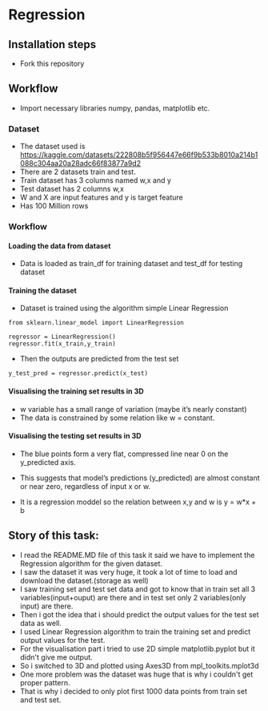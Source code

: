 # Regression

## Installation steps
- Fork this repository

## Workflow
- Import necessary libraries numpy, pandas, matplotlib etc.

### Dataset
- The dataset used is https://kaggle.com/datasets/222808b5f956447e66f9b533b8010a214b1088c304aa20a28adc66f83877a9d2
- There are 2 datasets train and test.
- Train dataset has 3 columns named w,x and y
- Test dataset has 2 columns w,x
- W and X are input features and y is target feature
- Has 100 Million rows

### Workflow

#### Loading the data from dataset
- Data is loaded as train_df for training dataset and test_df for testing dataset

#### Training the dataset
- Dataset is trained using the algorithm simple Linear Regression

```
from sklearn.linear_model import LinearRegression

regressor = LinearRegression()
regressor.fit(x_train,y_train)  
```

- Then the outputs are predicted from the test set
  
```
y_test_pred = regressor.predict(x_test)
```

#### Visualising the training set results in 3D
- w variable has a small range of variation (maybe it’s nearly constant)
- The data is constrained by some relation like w = constant.


#### Visualising the testing set results in 3D
- The blue points form a very flat, compressed line near 0 on the y_predicted axis.
- This suggests that model’s predictions (y_predicted) are almost constant or near zero,
regardless of input x or w.

- It is a regression moddel so the relation between x,y and w is y = w*x + b

## Story of this task:
- I read the README.MD file of this task it said we have to implement the Regression algorithm for the given dataset.
- I saw the dataset it was very huge, it took a lot of time to load and download the dataset.(storage as well)
- I saw training set and test set data and got to know that in train set all 3 variables(input+ouput) are there
and in test set only 2 variables(only input) are there.
- Then i got the idea that i should predict the output values for the test set data as well.
- I used Linear Regression algorithm to train the training set and predict output values for the test.
- For the visualisation part i tried to use 2D simple matplotlib.pyplot but it didn't give me output.
- So i switched to 3D and plotted using Axes3D from mpl_toolkits.mplot3d
- One more problem was the dataset was huge that is why i couldn't get proper pattern.
- That is why i decided to only plot first 1000 data points from train set and test set.
  


